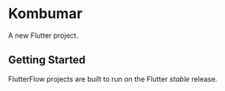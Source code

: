 # Kombumar

A new Flutter project.

## Getting Started

FlutterFlow projects are built to run on the Flutter _stable_ release.
